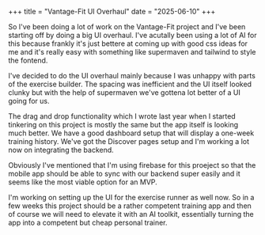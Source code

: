 +++
title = "Vantage-Fit UI Overhaul"
date = "2025-06-10"
+++

So I've been doing a lot of work on the Vantage-Fit project and I've been
starting off by doing a big UI overhaul. I've acutally been using a lot of AI
for this because frankly it's just bettere at coming up with good css ideas for
me and it's really easy with something like supermaven and tailwind to style the
fontend.

I've decided to do the UI overhaul mainly because I was unhappy with parts of
the exercise builder. The spacing was inefficient and the UI itself looked
clunky but with the help of supermaven we've gottena lot better of a UI going
for us. 

The drag and drop functionality which I wrote last year when I started tinkering
on this project is mostly the same but the app itself is looking much better. We
have a good dashboard setup that will display a one-week training history. We've
got the Discover pages setup and I'm working a lot now on integrating the
backend.

Obviously I've mentioned that I'm using firebase for this proeject so that the
mobile app should be able to sync with our backend super easily and it seems
like the most viable option for an MVP.

I'm working on setting up the UI for the exercise runner as well now. So in a
few weeks this project should be a rather competent training app and then of
course we will need to elevate it with an AI toolkit, essentially turning the
app into a competent but cheap personal trainer.
